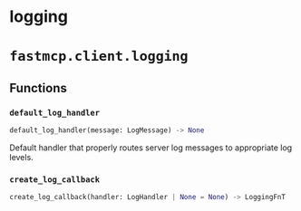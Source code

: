 # logging

# `fastmcp.client.logging`

## Functions

### `default_log_handler` <sup><a href="https://github.com/jlowin/fastmcp/blob/main/src/fastmcp/client/logging.py#L15" target="_blank"><Icon icon="github" style="width: 14px; height: 14px;" /></a></sup>

```python
default_log_handler(message: LogMessage) -> None
```

Default handler that properly routes server log messages to appropriate log levels.

### `create_log_callback` <sup><a href="https://github.com/jlowin/fastmcp/blob/main/src/fastmcp/client/logging.py#L43" target="_blank"><Icon icon="github" style="width: 14px; height: 14px;" /></a></sup>

```python
create_log_callback(handler: LogHandler | None = None) -> LoggingFnT
```

